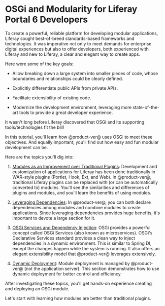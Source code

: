 # OSGi and Modularity for Liferay Portal 6 Developers [](id=osgi-and-modularity-for-liferay-6-developers)

To create a powerful, reliable platform for developing modular applications,
Liferay sought best-of-breed standards-based frameworks and technologies.
It was imperative not only to meet demands for enterprise digital experiences
but also to offer developers, both experienced with Liferay and new to Liferay,
a clear and elegant way to create apps.

Here were some of the key goals:

- Allow breaking down a large system into smaller pieces of code, whose
boundaries and relationships could be clearly defined.

- Explicitly differentiate public APIs from private APIs.

- Facilitate extensibility of existing code.

- Modernize the development environment, leveraging more state-of-the-art tools
to provide a great developer experience.

It wasn't long before Liferay discovered that OSGi and its supporting
tools/technologies fit the bill!

In this tutorial, you'll learn how @product-ver@ uses OSGi to meet these objectives.
And equally important, you'll find out how easy and fun modular development can
be.

Here are the topics you'll dig into:

1.  [Modules as an Improvement over Traditional Plugins](/develop/tutorials/-/knowledge_base/7-0/osgi-and-modularity-for-liferay-6-developers#modules-as-an-improvement-over-traditional-plugins):
    Development and customization of applications for Liferay has been done
    traditionally in WAR-style plugins (Portlet, Hook, Ext, and Web). In
    @product-ver@, traditional Liferay plugins can be replaced with (or can be
    automatically converted to) modules. You'll see the similarities and
    differences of plugins and modules, and you'll learn the benefits of using
    modules.

2.  [Leveraging Dependencies](/develop/tutorials/-/knowledge_base/7-0/osgi-and-modularity-for-liferay-6-developers#leveraging-dependencies):
    In @product-ver@, you can both declare dependencies among modules and
    combine modules to create applications. Since leveraging dependencies
    provides huge benefits, it's important to devote a large section for it.

3.  [OSGi Services and Dependency Injection](/develop/tutorials/-/knowledge_base/7-0/osgi-and-modularity-for-liferay-6-developers#osgi-services-and-dependency-injection-with-declarative-services):
    OSGi provides a powerful concept called OSGi Services (also known as
    microservices). OSGi's Declarative Services standard provides a clean way to
    inject dependencies in a dynamic environment. This is similar to Spring DI,
    except the changes happen while the system is running. It also offers an
    elegant extensibility model that @product-ver@ leverages extensively.

4.  [Dynamic Deployment](/develop/tutorials/-/knowledge_base/7-0/osgi-and-modularity-for-liferay-6-developers#dynamic-deployment):
    Module deployment is managed by @product-ver@ (not the application server).
    This section demonstrates how to use dynamic deployment for better control
    and efficiency.

After investigating these topics, you'll get hands-on experience creating and
deploying an OSGi module. 

Let's start with learning how modules are better than traditional plugins.
